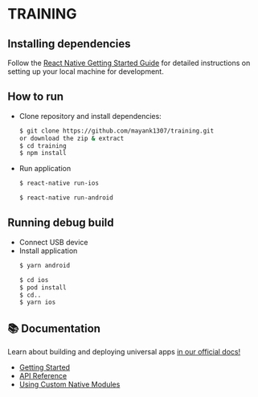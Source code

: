 # TRAINING
## Installing dependencies

Follow the [React Native Getting Started Guide](https://facebook.github.io/react-native/docs/getting-started.html) for detailed instructions on setting up your local machine for development.

## How to run
- Clone repository and install dependencies:
    ```bash
    $ git clone https://github.com/mayank1307/training.git
    or download the zip & extract
    $ cd training
    $ npm install
    ```

- Run application
    ```bash
    $ react-native run-ios
    ```
    ```bash
    $ react-native run-android
    ```

## Running debug build
- Connect USB device
- Install application
    ```bash
    $ yarn android
    ```
    ```bash
    $ cd ios 
    $ pod install
    $ cd..
    $ yarn ios
    ```
    
## 📚 Documentation

<p>Learn about building and deploying universal apps <a aria-label="expo documentation" href="https://docs.expo.io">in our official docs!</a></p>

- [Getting Started](https://docs.expo.io/versions/latest/)
- [API Reference](https://docs.expo.io/versions/latest/sdk/overview/)
- [Using Custom Native Modules](https://docs.expo.io/versions/latest/bare/exploring-bare-workflow/)

